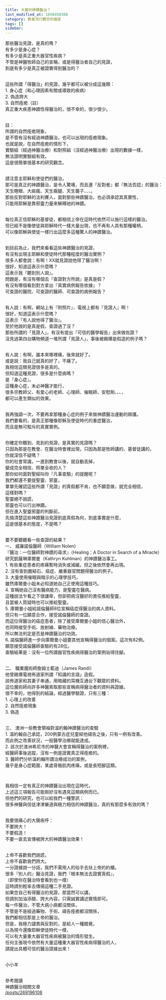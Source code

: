 ```yaml
---
title: 大量的神蹟醫治？
last_modified_at: 1658458368
category: 教會流行觀念的偏差
tags: []
sidebar: 
---
```


<p>那些醫治見證，是真的嗎？<br/>
有多少是身心症？<br/>
有多少是真正重大器官性疾病？<br/>
不管是神醫牧師自己的宣稱，或是得醫治者自己的見證，<br/>
到底有多少是真正被證實得到醫治的？</p>
<p><br/>
這些所謂「得醫治」的見證，幾乎都可以被分成這幾類：<br/>
1. 身心症（和心理因素有關或導致的疾病）<br/>
2. 偽造誇大<br/>
3. 自然痊癒（註）<br/>
真正重大疾患神蹟性得醫治的，很不幸的，很少很少。</p>
<p><br/>
註：<br/>
所謂的自然痊癒現象，<br/>
是不管有沒有經過神蹟醫治，也可以出現的痊癒現象。<br/>
也就是說，在自然痊癒的情形下，<br/>
實驗組（經過神醫治療）和對照組（沒經過神醫治療）出現的數據一樣，<br/>
無法證明實驗組有效。<br/>
這是很簡單很基本的研究觀念。</p>
<p><br/>
請注意主耶穌和使徒們的醫治，<br/>
那可是真正的神蹟醫治，是令人驚嘆，而且連『反對者』都『無法否認』的醫治：<br/>
天生瞎眼、大痲瘋、天生瘸腿、天生聾子、、、。<br/>
那些反對耶穌的法利賽人，面對那些神蹟醫治，也必須承認其真實性，<br/>
只能用耶穌是靠邪靈力量來解釋祂的神蹟。</p>
<p><br/>
每位真正信耶穌的基督徒，都相信上帝在這時代依然可以施行這樣的醫治。<br/>
但已經不是像使徒與耶穌時代一樣大量出現，也不再有人具有那種權柄，<br/>
可以像耶穌與使徒一樣行出這麼多這種驚人的神蹟醫治。</p>
<p><br/>
到目前為止，我們來看看這些神蹟醫治的見證，<br/>
有沒有出現主耶穌和使徒時代那種程度的醫治實例？<br/>
很多人都會說：有啊！XX就見證說他得了醫治啊！<br/>
很好，知道這表示什麼嗎？<br/>
這表示我『聽到別人說』。<br/>
問題是，有沒有哪個去『查證對方所說』是真是假？<br/>
有沒有哪個看到對方拿出『真實病例報告依據』？<br/>
可查證的醫院、可查證的醫師、可查證的病例報告？</p>
<p><br/>
有人說：有啊，網站上有『附照片』、電視上都有『見證人』啊！<br/>
很好，知道這表示什麼嗎？<br/>
這表示『有人說他得了醫治』。<br/>
至於他說的是真是假，查證過了沒？<br/>
那些所謂的「見證人」，有沒有提出『可信的醫學報告』出來做佐證？<br/>
沒見過第四台購物頻道一堆所謂「見證人」，事後被踢爆是假造的例子嗎？</p>
<p><br/>
有人說：有啊，誰本來哪裡痛，後來就好了。<br/>
或是說：我自己就真的好了，不痛了。<br/>
我相信這類見證很多是真的。<br/>
但知道這種見證，很多是什麼病嗎？<br/>
是『身心症』。<br/>
這種身心症，未必神醫才能行，<br/>
很多宗教師父、有愛心的老師、心理師、催眠師、安慰劑、、、，<br/>
都可以產生類似的效果。</p>
<p><br/>
我再強調一次，不要再拿那種身心症的例子來做神蹟醫治運動的辯護。<br/>
我們要看的，是真正那種像耶穌及使徒時代的重症醫治，<br/>
而且是無可駁斥的真實實例。</p>
<p><br/>
你確定你聽到、見到的見證，是真實的見證嗎？<br/>
只因為那是在教會、在醫治特會裡出現，只因為那是牧師講的、基督徒講的，<br/>
你就深信不疑嗎？<br/>
你的社會常識，一進到教會以後，就自動丟掉，<br/>
變成完全相信、照單全收的人？<br/>
那你如何面對聖經叫你『凡事查驗』的提醒呢？<br/>
我們都還不要提聖靈、邪靈，<br/>
單單先確認這些所謂「見證」的真假都不肯，也不願意做，就完全相信，<br/>
這樣對嗎？<br/>
聖靈絕不說謊，<br/>
邪靈也可以行出神蹟。<br/>
但在進入聖靈邪靈的判斷前，<br/>
先搞清楚這些神蹟醫治見證到底真假為何，到底事實是什麼，<br/>
這是很基本的態度，不是嗎？</p>
<p><br/>
要不要聽聽看一些查證的結果？<br/>
一、 威廉諾倫醫師（William Nolen）<br/>
『醫治：一位醫師對神蹟的尋求』（Healing：A Doctor in Search of a Miracle）<br/>
研究凱薩琳庫爾曼（Kathryn Kuhlman）的神蹟醫治事工。<br/>
1. 有些重症患者的疼痛暫時消失或減緩。但之後依然會再出現。<br/>
2. 沒有查到膽結石、癌症、嚴重器官問題得醫治的例子。<br/>
3. 大量使用催眠與暗示的心理學技巧，<br/>
雖然庫爾曼小姐未必知道她自己正使用這種技巧。<br/>
4. 宣稱她自己沒有醫病能力，是聖靈在醫病。<br/>
這種說法乍看之下很謙卑，但卻把病沒醫好的責任推給聖靈，<br/>
且當被人質疑時也可以推給聖靈。<br/>
5. 庫爾曼小姐給諾倫醫師8位宣稱癌症得醫治的病人資料。<br/>
但只有一位願意合作，接受諾倫醫師的查證。<br/>
而這位得醫治的癌症患者，除了接受庫爾曼小姐的信心醫治外，<br/>
也同時接受手術、放射線、藥物治療。<br/>
所以無法判定是否是神蹟醫治的功效。<br/>
6. 諾倫醫師進一步向庫爾曼小姐要其他宣稱得醫治的個案。這次有82例。<br/>
願意接受諾倫醫師查驗的有28位。<br/>
查驗結果是：沒有一位所謂器官性疾病得醫治的案例站得住腳。</p>
<p><br/>
二、 職業魔術師詹姆士藍迪（James Randi）<br/>
他曾踢爆電視佈道家所謂「知識的言語」造假。<br/>
該佈道家和其妻子串通，用暗藏的耳機互通台下觀眾的資料。<br/>
這位魔術師向許多神醫索取那些宣稱病得醫治者的資料與證據。<br/>
很不幸的，他得到的結論，經過醫學驗證，只有三種：<br/>
1. 心理上的改善<br/>
2. 自然痊癒現象<br/>
3. 偽造</p>
<p><br/>
三、 澳洲一些教會領袖對溫約翰神蹟醫治的查驗<br/>
1. 溫約翰自己承認，200例蒙古症兒童經他禱告之後，只有一例有改善。<br/>
而此例之改善狀況，一般醫學治療就能達成。<br/>
2. 該次於澳洲希尼市的神醫大會宣稱得醫治的案例裡，<br/>
經醫師事後追蹤，沒有一例是證實真正得痊癒的。<br/>
3. 醫師們分析溫約翰所謂治療成功的案例，<br/>
幾乎是身心症範圍，某處骨骼肌肉疼痛，或是長短腳這類。</p>
<p> </p>
<p>我相信一定有真正的神蹟醫治出現在這時代，<br/>
上述這三項報告可能剛好沒有遇見這類病例而已。<br/>
但他們的研究，也可以給我們一種警訊：<br/>
很多神醫與信徒津津樂道與極力相信的神蹟醫治，真的有那麼多有效的嗎？</p>
<p><br/>
我要很痛心的大聲疾呼：<br/>
不要誇大！<br/>
不要假造！<br/>
不要一直去宣傳被誇大的神蹟醫治效果！</p>
<p><br/>
上帝不喜歡我們說謊，<br/>
上帝不喜歡我們誇大。<br/>
一分證據說一分話，我們不需用人的俗手去扶上帝的約櫃。<br/>
很多『別人的』醫治見證，我們『根本無法去證實真假』，<br/>
（即使你在醫治特會看到也一樣）<br/>
這時請別輕率去傳揚這種二手見證。<br/>
如果您自己有得醫治的見證，那當然可以講，<br/>
但請別加油添醋、誇大內容，只需誠實講述實情即可。<br/>
每一件醫治，不管大病小病都沒關係，<br/>
不管是不是經過藥物、手術、禱告痊癒都沒關係，<br/>
我們都相信那是上帝的醫治。<br/>
但是，我極力譴責與反對的，是給人一種錯覺，<br/>
以為現今還像耶穌使徒時代一樣，<br/>
可以有大量重大器官性疾病被醫治的情形發生。<br/>
任何主張現今依然有大量這種重大器官性疾病得醫治的人，<br/>
請提出具體可信的醫治證據出來！</p>
<p><br/>
小小羊<br/>
       </p>
<p>參考閱讀<br/>
神蹟醫治相關文章<br/>
<a href="/posts/269196108" target="_blank">/posts/269196108</a></p>
<p> </p>
<p> </p>
<p> </p>
<p> </p>
<p> </p>
